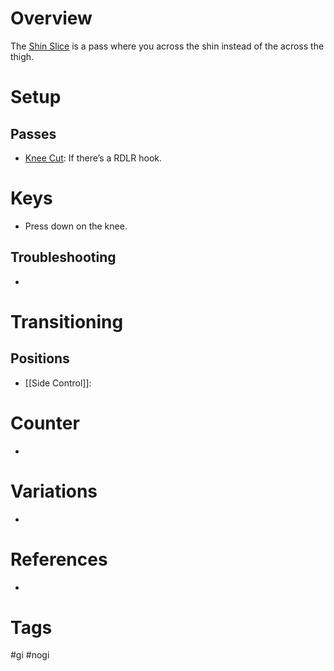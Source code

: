 # Overview
The <u>Shin Slice</u> is a pass where you across the shin instead of the across the thigh.
# Setup
## Passes
- [Knee Cut](obsidian://open?vault=Obsidian-BJJ-Notes&file=Guard%20Passes%2FKnee%20Cut): If there’s a RDLR hook.
# Keys
- Press down on the knee.
## Troubleshooting
- 
# Transitioning
## Positions
- [[Side Control]]:
# Counter
- 
# Variations
- 
# References
- 
# Tags
#gi #nogi 